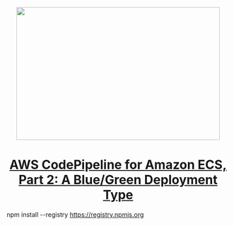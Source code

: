 <p align="center">
  <img width="460" height="300" src="https://miro.medium.com/max/700/1*kQS5gXiXi0XGjm524hNqPw.png">
</p>

<h1 align="center"><a href="https://aws.plainenglish.io/aws-codepipeline-for-amazon-ecs-part-2-a-blue-green-deployment-type-c162fd73be91">AWS CodePipeline for Amazon ECS, Part 2: A Blue/Green Deployment Type</a></h1>


npm install --registry https://registry.npmjs.org